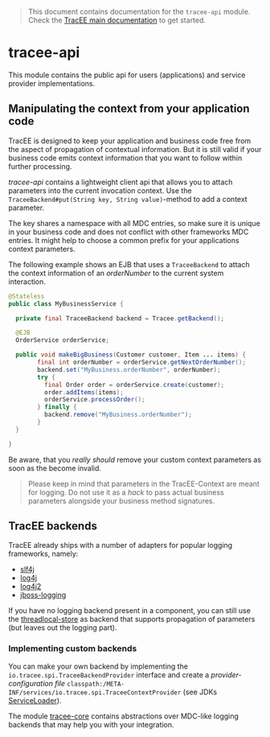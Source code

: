 > This document contains documentation for the `tracee-api` module. Check the [TracEE main documentation](/README.md) to get started.

# tracee-api

This module contains the public api for users (applications) and service provider implementations.

## Manipulating the context from your application code

TracEE is designed to keep your application and business code free from the aspect of propagation of contextual information.
But it is still valid if your business code emits context information that you want to follow within further processing.

_tracee-api_ contains a lightweight client api that allows you to attach parameters into the current invocation context.
Use the `TraceeBackend#put(String key, String value)`-method to add a context parameter.

The key shares a namespace with all MDC entries, so make sure it is unique in your business code and does not conflict
with other frameworks MDC entries. It might help to choose a common prefix for your applications context parameters.

The following example shows an EJB that uses a `TraceeBackend` to attach the context information of an _orderNumber_ to the current system
interaction.

```java
@Stateless
public class MyBusinessService {

  private final TraceeBackend backend = Tracee.getBackend();

  @EJB
  OrderService orderService;

  public void makeBigBusiness(Customer customer, Item ... items) {
		final int orderNumber = orderService.getNextOrderNumber();
		backend.set("MyBusiness.orderNumber", orderNumber);
		try {
		  final Order order = orderService.create(customer);
		  order.addItems(items);
		  orderService.processOrder();
		} finally {
		  backend.remove("MyBusiness.orderNumber");
		}
  }

}
```
Be aware, that you _really should_ remove your custom context parameters as soon as the become invalid.

> Please keep in mind that parameters in the TracEE-Context are meant for logging. Do not use it as a _hack_ to pass
> actual business parameters alongside your business method signatures.

## TracEE backends

TracEE already ships with a number of adapters for popular logging frameworks, namely:

* [slf4j](/backend/slf4j)
* [log4j](/backend/log4j)
* [log4j2](/backend/log4j2)
* [jboss-logging](/backend/jboss-logging)

If you have no logging backend present in a component, you can still use the [threadlocal-store](/backend/threadlocal-store) as
backend that supports propagation of parameters (but leaves out the logging part).

### Implementing custom backends

You can make your own backend by implementing the `io.tracee.spi.TraceeBackendProvider` interface
and create a _provider-configuration file_ `classpath:/META-INF/services/io.tracee.spi.TraceeContextProvider`
(see JDKs [ServiceLoader](http://docs.oracle.com/javase/7/docs/api/java/util/ServiceLoader.html)).

The module [tracee-core](/core) contains abstractions over MDC-like logging backends that may help you with your integration.
